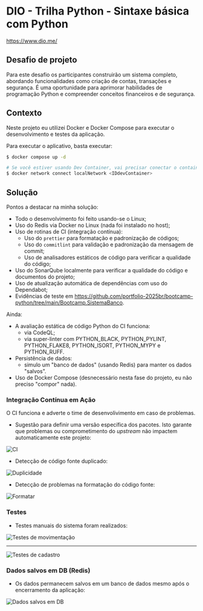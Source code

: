 # DIO - Trilha Python - Sintaxe básica com Python

<https://www.dio.me/>

## Desafio de projeto

Para este desafio os participantes construirão um sistema completo, abordando funcionalidades como criação de contas,
transações e segurança. É uma oportunidade para aprimorar habilidades de programação Python e compreender conceitos
financeiros e de segurança.

## Contexto

Neste projeto eu utilizei Docker e Docker Compose para executar o desenvolvimento e testes da aplicação.

Para executar o aplicativo, basta executar:

```sh
$ docker compose up -d

# Se você estiver usando Dev Container, vai precisar conectar o container de desenvolvimento à rede usada pelo Redis.
$ docker network connect localNetwork <IDdevContainer>

```

## Solução

Pontos a destacar na minha solução:

- Todo o desenvolvimento foi feito usando-se o Linux;
- Uso do Redis via Docker no Linux (nada foi instalado no host);
- Uso de rotinas de CI (integração contínua):
  - Uso do `prettier` para formatação e padronização de códigos;
  - Uso do `commitlint` para validação e padronização da mensagem de commit;
  - Uso de analisadores estáticos de código para verificar a qualidade do código;
- Uso do SonarQube localmente para verificar a qualidade do código e documentos do projeto;
- Uso de atualização automática de dependências com uso do Dependabot;
- Evidências de teste em <https://github.com/portfolio-2025br/bootcamp-python/tree/main/Bootcamp.SistemaBanco>.

Ainda:

- A avaliação estática de código Python do CI funciona:
  - via CodeQL;
  - via super-linter com PYTHON_BLACK, PYTHON_PYLINT, PYTHON_FLAKE8, PYTHON_ISORT, PYTHON_MYPY e PYTHON_RUFF.
- Persistência de dados:
  - simulo um "banco de dados" (usando Redis) para manter os dados "salvos".
- Uso de Docker Compose (desnecessário nesta fase do projeto, eu não preciso "compor" nada).

### Integração Contínua em Ação

O CI funciona e adverte o time de desenvolivimento em caso de problemas.

- Sugestão para definir uma versão específica dos pacotes. Isto garante que problemas ou comprometimento do _upstream_
  não impactem automaticamente este projeto:

![CI](CI-trabalhando.png)

- Detecção de código fonte duplicado:

![Duplicidade](Codigo-duplicado.png)

- Detecção de problemas na formatação do código fonte:

![Formatar](Formatar-codigo.png)

### Testes

- Testes manuais do sistema foram realizados:

![Testes de movimentação](Teste-1.png)

****

![Testes de cadastro](Teste-2.png)

### Dados salvos em DB (Redis)

- Os dados permanecem salvos em um banco de dados mesmo após o encerramento da aplicação:

![Dados salvos em DB](PersistenciaDB.png)
